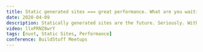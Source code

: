 ```yaml
---
title: Static generated sites === great performance. What are you waiting for?
date: 2020-04-09
description: Statically generated sites are the future. Seriously. With frameworks like Nuxt we can build really cool sites that look and feel like a single page application but are actually static generated. That means no need for a server but most importantly performance is amazing. Everything is generated at build time.
video: llxPRNZ8wrY
tags: [nuxt, Static Sites, Performance]
conference: BuildStuff Meetups
---
```

